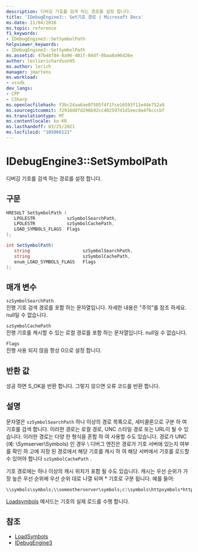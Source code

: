 ```yaml
---
description: 디버깅 기호를 검색 하는 경로를 설정 합니다.
title: 'IDebugEngine3:: Set기호 경로 | Microsoft Docs'
ms.date: 11/04/2016
ms.topic: reference
f1_keywords:
- IDebugEngine3::SetSymbolPath
helpviewer_keywords:
- IDebugEngine3::SetSymbolPath
ms.assetid: 47b48f84-8a96-401f-84df-0baa8a96d26e
author: leslierichardson95
ms.author: lerich
manager: jmartens
ms.workload:
- vssdk
dev_langs:
- CPP
- CSharp
ms.openlocfilehash: f3bc24aa6ae07505f4f1fce16593f11e44e752a9
ms.sourcegitcommit: f2916d8fd296b92cc402597d1d1eecda4f6cccbf
ms.translationtype: MT
ms.contentlocale: ko-KR
ms.lasthandoff: 03/25/2021
ms.locfileid: "105066121"
---
```

# <a name="idebugengine3setsymbolpath"></a>IDebugEngine3::SetSymbolPath
디버깅 기호를 검색 하는 경로를 설정 합니다.

## <a name="syntax"></a>구문

```cpp
HRESULT SetSymbolPath (
   LPOLESTR            szSymbolSearchPath,
   LPOLESTR            szSymbolCachePath,
   LOAD_SYMBOLS_FLAGS  Flags
);
```

```csharp
int SetSymbolPath(
   string                    szSymbolSearchPath,
   string                    szSymbolCachePath,
   enum_LOAD_SYMBOLS_FLAGS   Flags
);
```

## <a name="parameters"></a>매개 변수

`szSymbolSearchPath`\
진행 기호 검색 경로를 포함 하는 문자열입니다. 자세한 내용은 "주의"를 참조 하세요. null일 수 없습니다.

`szSymbolCachePath`\
진행 기호를 캐시할 수 있는 로컬 경로를 포함 하는 문자열입니다. null일 수 없습니다.

`Flags`\
진행 사용 되지 않음 항상 0으로 설정 합니다.

## <a name="return-value"></a>반환 값
 성공 하면 S_OK을 반환 합니다. 그렇지 않으면 오류 코드를 반환 합니다.

## <a name="remarks"></a>설명
 문자열은 `szSymbolSearchPath` 하나 이상의 경로 목록으로, 세미콜론으로 구분 하 여 기호를 검색 합니다. 이러한 경로는 로컬 경로, UNC 스타일 경로 또는 URL이 될 수 있습니다. 이러한 경로는 다양 한 형식을 혼합 하 여 사용할 수도 있습니다. 경로가 UNC (예: \Symserver\Symbols) 인 경우 \\ 디버그 엔진은 경로가 기호 서버에 있는지 여부를 확인 하 고에 지정 된 경로에서 해당 기호를 캐시 하 여 해당 서버에서 기호를 로드할 수 있어야 합니다 `szSymbolCachePath` .

 기호 경로에는 하나 이상의 캐시 위치가 포함 될 수도 있습니다. 캐시는 우선 순위가 가장 높은 우선 순위에 우선 순위 대로 나열 되며 * 기호로 구분 됩니다. 예를 들어:

```
\\symbols\symbols;\\someotherserver\symbols;c:\symbols\httpsymbols*https://msdl.microsoft.com
```

 [Loadsymbols](../../../extensibility/debugger/reference/idebugengine3-loadsymbols.md) 메서드는 기호의 실제 로드를 수행 합니다.

## <a name="see-also"></a>참조
- [LoadSymbols](../../../extensibility/debugger/reference/idebugengine3-loadsymbols.md)
- [IDebugEngine3](../../../extensibility/debugger/reference/idebugengine3.md)
